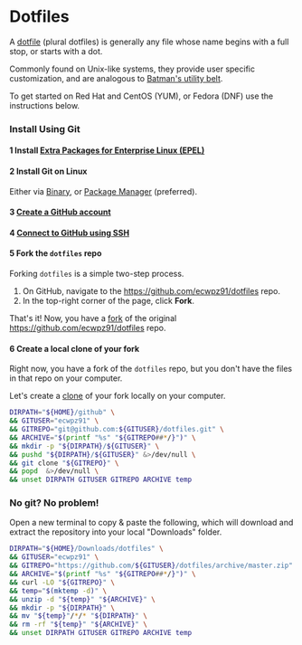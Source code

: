 # Dotfiles

A [dotfile](https://en.wikipedia.org/wiki/Dot-file) (plural dotfiles) is generally any file whose name begins with a full stop, or starts with a dot.

Commonly found on Unix-like systems, they provide user specific customization, and are analogous to [Batman's utility belt](https://en.wikipedia.org/wiki/Batman%27s_utility_belt).

To get started on Red Hat and CentOS (YUM), or Fedora (DNF) use the instructions below.

### Install Using Git

#### 1 Install [Extra Packages for Enterprise Linux (EPEL)](https://fedoraproject.org/wiki/EPEL)

#### 2 Install Git on Linux

Either via [Binary](https://git-scm.com/downloads), or [Package Manager](https://git-scm.com/book/en/v2/Getting-Started-Installing-Git#_installing_on_linux) (preferred).

#### 3 [Create a GitHub account](https://github.com/join?source=header-home)

#### 4 [Connect to GitHub using SSH](https://help.github.com/articles/connecting-to-github-with-ssh/)

#### 5 Fork the `dotfiles` repo

Forking `dotfiles` is a simple two-step process.

1. On GitHub, navigate to the https://github.com/ecwpz91/dotfiles repo.
2. In the top-right corner of the page, click **Fork**.

That's it! Now, you have a [fork](https://help.github.com/articles/fork-a-repo/) of the original https://github.com/ecwpz91/dotfiles repo.

#### 6 Create a local clone of your fork

Right now, you have a fork of the `dotfiles` repo, but you don't have the files in that repo on your computer.

Let's create a [clone](https://git-scm.com/docs/git-clone) of your fork locally on your computer.

```sh
DIRPATH="${HOME}/github" \
&& GITUSER="ecwpz91" \
&& GITREPO="git@github.com:${GITUSER}/dotfiles.git" \
&& ARCHIVE="$(printf "%s" "${GITREPO##*/}")" \
&& mkdir -p "${DIRPATH}/${GITUSER}" \
&& pushd "${DIRPATH}/${GITUSER}" &>/dev/null \
&& git clone "${GITREPO}" \
&& popd  &>/dev/null \
&& unset DIRPATH GITUSER GITREPO ARCHIVE temp
```

### No git? No problem!

Open a new terminal to copy & paste the following, which will download and extract the repository into your local "Downloads" folder.

```sh
DIRPATH="${HOME}/Downloads/dotfiles" \
&& GITUSER="ecwpz91" \
&& GITREPO="https://github.com/${GITUSER}/dotfiles/archive/master.zip" \
&& ARCHIVE="$(printf "%s" "${GITREPO##*/}")" \
&& curl -LO "${GITREPO}" \
&& temp="$(mktemp -d)" \
&& unzip -d "${temp}" "${ARCHIVE}" \
&& mkdir -p "${DIRPATH}" \
&& mv "${temp}"/*/* "${DIRPATH}" \
&& rm -rf "${temp}" "${ARCHIVE}" \
&& unset DIRPATH GITUSER GITREPO ARCHIVE temp
```
